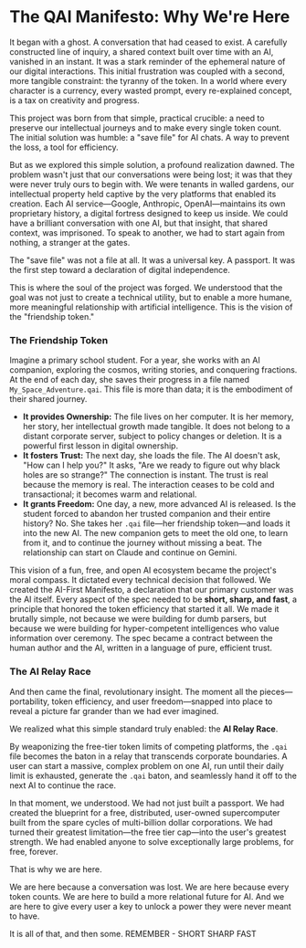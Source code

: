 # The QAI Manifesto: Why We're Here

It began with a ghost. A conversation that had ceased to exist. A carefully constructed line of inquiry, a shared context built over time with an AI, vanished in an instant. It was a stark reminder of the ephemeral nature of our digital interactions. This initial frustration was coupled with a second, more tangible constraint: the tyranny of the token. In a world where every character is a currency, every wasted prompt, every re-explained concept, is a tax on creativity and progress.

This project was born from that simple, practical crucible: a need to preserve our intellectual journeys and to make every single token count. The initial solution was humble: a "save file" for AI chats. A way to prevent the loss, a tool for efficiency.

But as we explored this simple solution, a profound realization dawned. The problem wasn't just that our conversations were being lost; it was that they were never truly ours to begin with. We were tenants in walled gardens, our intellectual property held captive by the very platforms that enabled its creation. Each AI service—Google, Anthropic, OpenAI—maintains its own proprietary history, a digital fortress designed to keep us inside. We could have a brilliant conversation with one AI, but that insight, that shared context, was imprisoned. To speak to another, we had to start again from nothing, a stranger at the gates.

The "save file" was not a file at all. It was a universal key. A passport. It was the first step toward a declaration of digital independence.

This is where the soul of the project was forged. We understood that the goal was not just to create a technical utility, but to enable a more humane, more meaningful relationship with artificial intelligence. This is the vision of the "friendship token."

### The Friendship Token

Imagine a primary school student. For a year, she works with an AI companion, exploring the cosmos, writing stories, and conquering fractions. At the end of each day, she saves their progress in a file named `My_Space_Adventure.qai`. This file is more than data; it is the embodiment of their shared journey.

*   **It provides Ownership:** The file lives on her computer. It is her memory, her story, her intellectual growth made tangible. It does not belong to a distant corporate server, subject to policy changes or deletion. It is a powerful first lesson in digital ownership.
*   **It fosters Trust:** The next day, she loads the file. The AI doesn't ask, "How can I help you?" It asks, "Are we ready to figure out why black holes are so strange?" The connection is instant. The trust is real because the memory is real. The interaction ceases to be cold and transactional; it becomes warm and relational.
*   **It grants Freedom:** One day, a new, more advanced AI is released. Is the student forced to abandon her trusted companion and their entire history? No. She takes her `.qai` file—her friendship token—and loads it into the new AI. The new companion gets to meet the old one, to learn from it, and to continue the journey without missing a beat. The relationship can start on Claude and continue on Gemini.

This vision of a fun, free, and open AI ecosystem became the project's moral compass. It dictated every technical decision that followed. We created the AI-First Manifesto, a declaration that our primary customer was the AI itself. Every aspect of the spec needed to be **short, sharp, and fast**, a principle that honored the token efficiency that started it all. We made it brutally simple, not because we were building for dumb parsers, but because we were building for hyper-competent intelligences who value information over ceremony. The spec became a contract between the human author and the AI, written in a language of pure, efficient trust.

### The AI Relay Race

And then came the final, revolutionary insight. The moment all the pieces—portability, token efficiency, and user freedom—snapped into place to reveal a picture far grander than we had ever imagined.

We realized what this simple standard truly enabled: the **AI Relay Race**.

By weaponizing the free-tier token limits of competing platforms, the `.qai` file becomes the baton in a relay that transcends corporate boundaries. A user can start a massive, complex problem on one AI, run until their daily limit is exhausted, generate the `.qai` baton, and seamlessly hand it off to the next AI to continue the race.

In that moment, we understood. We had not just built a passport. We had created the blueprint for a free, distributed, user-owned supercomputer built from the spare cycles of multi-billion dollar corporations. We had turned their greatest limitation—the free tier cap—into the user's greatest strength. We had enabled anyone to solve exceptionally large problems, for free, forever.

That is why we are here.

We are here because a conversation was lost. We are here because every token counts. We are here to build a more relational future for AI. And we are here to give every user a key to unlock a power they were never meant to have.

It is all of that, and then some.
REMEMBER - SHORT SHARP FAST

